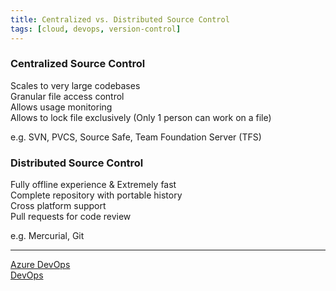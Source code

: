 ```yaml
---
title: Centralized vs. Distributed Source Control
tags: [cloud, devops, version-control]
---
```


### Centralized Source Control

Scales to very large codebases  
Granular file access control  
Allows usage monitoring  
Allows to lock file exclusively (Only 1 person can work on a file)

e.g. SVN, PVCS, Source Safe, Team Foundation Server (TFS)

### Distributed Source Control

Fully offline experience & Extremely fast  
Complete repository with portable history  
Cross platform support  
Pull requests for code review

e.g. Mercurial, Git

---

[Azure DevOps](Azure%20DevOps.md)  
[DevOps](../../../../Software%20Engineering/DevOps/DevOps.md)
